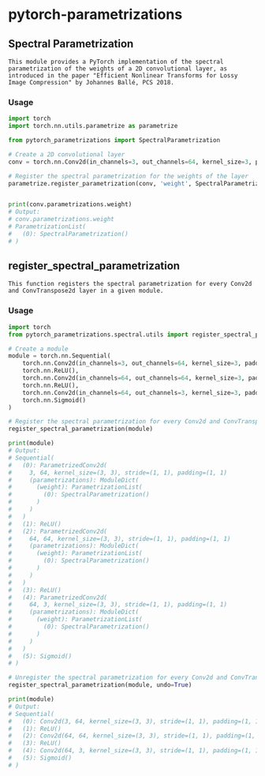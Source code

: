 # pytorch-parametrizations

## Spectral Parametrization

    This module provides a PyTorch implementation of the spectral parametrization of the weights of a 2D convolutional layer, as introduced in the paper "Efficient Nonlinear Transforms for Lossy Image Compression" by Johannes Ballé, PCS 2018.

### Usage

```python
import torch
import torch.nn.utils.parametrize as parametrize

from pytorch_parametrizations import SpectralParametrization

# Create a 2D convolutional layer
conv = torch.nn.Conv2d(in_channels=3, out_channels=64, kernel_size=3, padding=1)

# Register the spectral parametrization for the weights of the layer
parametrize.register_parametrization(conv, 'weight', SpectralParametrization(conv.kernel_size), unsafe=True)


print(conv.parametrizations.weight)
# Output:
# conv.parametrizations.weight
# ParametrizationList(
#   (0): SpectralParametrization()
# )
```

## register_spectral_parametrization

    This function registers the spectral parametrization for every Conv2d and ConvTranspose2d layer in a given module.

### Usage

```python
import torch
from pytorch_parametrizations.spectral.utils import register_spectral_parametrization

# Create a module
module = torch.nn.Sequential(
    torch.nn.Conv2d(in_channels=3, out_channels=64, kernel_size=3, padding=1),
    torch.nn.ReLU(),
    torch.nn.Conv2d(in_channels=64, out_channels=64, kernel_size=3, padding=1),
    torch.nn.ReLU(),
    torch.nn.Conv2d(in_channels=64, out_channels=3, kernel_size=3, padding=1),
    torch.nn.Sigmoid()
)

# Register the spectral parametrization for every Conv2d and ConvTranspose2d layer in the module
register_spectral_parametrization(module)

print(module)
# Output:
# Sequential(
#   (0): ParametrizedConv2d(
#     3, 64, kernel_size=(3, 3), stride=(1, 1), padding=(1, 1)
#     (parametrizations): ModuleDict(
#       (weight): ParametrizationList(
#         (0): SpectralParametrization()
#       )
#     )
#   )
#   (1): ReLU()
#   (2): ParametrizedConv2d(
#     64, 64, kernel_size=(3, 3), stride=(1, 1), padding=(1, 1)
#     (parametrizations): ModuleDict(
#       (weight): ParametrizationList(
#         (0): SpectralParametrization()
#       )
#     )
#   )
#   (3): ReLU()
#   (4): ParametrizedConv2d(
#     64, 3, kernel_size=(3, 3), stride=(1, 1), padding=(1, 1)
#     (parametrizations): ModuleDict(
#       (weight): ParametrizationList(
#         (0): SpectralParametrization()
#       )
#     )
#   )
#   (5): Sigmoid()
# )

# Unregister the spectral parametrization for every Conv2d and ConvTranspose2d layer in the module
register_spectral_parametrization(module, undo=True)

print(module)
# Output:
# Sequential(
#   (0): Conv2d(3, 64, kernel_size=(3, 3), stride=(1, 1), padding=(1, 1))
#   (1): ReLU()
#   (2): Conv2d(64, 64, kernel_size=(3, 3), stride=(1, 1), padding=(1, 1))
#   (3): ReLU()
#   (4): Conv2d(64, 3, kernel_size=(3, 3), stride=(1, 1), padding=(1, 1))
#   (5): Sigmoid()
# )
```
